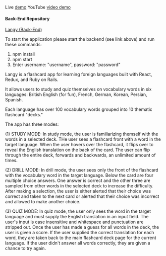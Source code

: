 Live [demo](https://langy-gf.herokuapp.com/)
YouTube [video demo](https://www.youtube.com/watch?v=JIN6EXIwLgg)

#### Back-End Repository
[Langy (Back-End)](https://github.com/grahamflas/langy-backend/tree/master)

To start the application please start the backend (see link above) and run these commands:
1. npm install
2. npm start
3. Enter username: "username", password: "password"

Langy is a flashcard app for learning foreign languages built with React, Redux, and Ruby on Rails. 

It allows users to study and quiz themselves on vocabulary words in six languages:   British English (for fun), French, German, Korean, Persian, Spanish. 

Each language has over 100 vocabulary words grouped into 10 thematic flashcard "decks."

The app has three modes: 

(1) STUDY MODE:  In study mode, the user is familiarizing themself with the words in a selected deck.  THe user sees a flashcard front with a word in the target language. When the user hovers over the flashcard, it flips over to reveal the English translation on the back of the card. The user can flip through the entire deck, forwards and backwards, an unlimited amount of times.

(2) DRILL MODE:  In drill mode, the user sees only the front of the flashcard with the vocabulary word in the target language. Below the card are four multiple choice answers. One answer is correct and the other three are sampled from other words in the selected deck to increase the difficulty. After making a selection, the user is either alerted that their choice was correct and taken to the next card or alerted that their choice was incorrect and allowed to make another choice.

(3) QUIZ MODE:  In quiz mode, the user only sees the word in the target language and must supply the English translation in an input field. The user's input is case insensitive and whitespace and punctuation are stripped out. Once the user has made a guess for all words in the deck, the user is given a score. If the user supplied the correct translation for each word, they are taken back to the main flashcard deck page for the current language. If the user didn't answer all words correctly, they are given a chance to try again.
